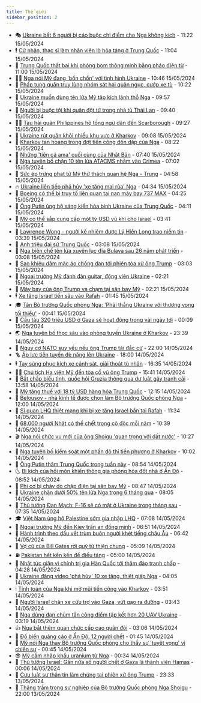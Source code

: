 ```yaml
---
title: Thế giới
sidebar_position: 2
---
```


<!-- vnexpress-the-gioi:START -->
- 🎭 [Ukraine bắt 6 người bị cáo buộc chỉ điểm cho Nga không kích](https://vnexpress.net/ukraine-bat-6-nguoi-bi-cao-buoc-chi-diem-cho-nga-khong-kich-4746510.html) - 11:22 15/05/2024
- 🕴 [Cử nhân, thạc sĩ làm nhân viên lò hỏa táng ở Trung Quốc](https://vnexpress.net/cu-nhan-thac-si-lam-nhan-vien-lo-hoa-tang-o-trung-quoc-4746428.html) - 11:04 15/05/2024
- 🤭 [Trung Quốc thất bại khi phóng bom thông minh bằng pháo điện từ](https://vnexpress.net/trung-quoc-that-bai-khi-phong-bom-thong-minh-bang-phao-dien-tu-4746466.html) - 11:00 15/05/2024
- 🧑‍💻 [Nga nói Mỹ đang &#39;bồn chồn&#39; với tình hình Ukraine](https://vnexpress.net/nga-noi-my-dang-bon-chon-voi-tinh-hinh-ukraine-4746456.html) - 10:46 15/05/2024
- 🦏 [Pháp tung quân truy lùng nhóm sát hại quản ngục, cướp xe tù](https://vnexpress.net/phap-tung-quan-truy-lung-nhom-sat-hai-quan-nguc-cuop-xe-tu-4746439.html) - 10:22 15/05/2024
- 🦒 [Ukraine muốn dùng tên lửa Mỹ tập kích lãnh thổ Nga](https://vnexpress.net/ukraine-muon-dung-ten-lua-my-tap-kich-lanh-tho-nga-4746447.html) - 09:57 15/05/2024
- 🌈 [Người bị buộc tội khi quân đột tử trong nhà tù Thái Lan](https://vnexpress.net/nguoi-bi-buoc-toi-khi-quan-dot-tu-trong-nha-tu-thai-lan-4746436.html) - 09:40 15/05/2024
- 🧑‍🏫 [Tàu hải quân Philippines hộ tống ngư dân đến Scarborough](https://vnexpress.net/tau-hai-quan-philippines-ho-tong-ngu-dan-den-scarborough-4746417.html) - 09:27 15/05/2024
- 🐲 [Ukraine rút quân khỏi nhiều khu vực ở Kharkov](https://vnexpress.net/ukraine-rut-quan-khoi-nhieu-khu-vuc-o-kharkov-4746381.html) - 09:08 15/05/2024
- 🦒 [Kharkov tan hoang trong đợt tiến công dồn dập của Nga](https://vnexpress.net/kharkov-tan-hoang-trong-dot-tien-cong-don-dap-cua-nga-4746368.html) - 08:22 15/05/2024
- 🐻 [Những &#39;tiên cá ama&#39; cuối cùng của Nhật Bản](https://vnexpress.net/nhung-tien-ca-ama-cuoi-cung-cua-nhat-ban-4745968.html) - 07:40 15/05/2024
- 🚀 [Nga tuyên bố chặn 10 tên lửa ATACMS nhằm vào Crimea](https://vnexpress.net/nga-tuyen-bo-chan-10-ten-lua-atacms-nham-vao-crimea-4746352.html) - 07:02 15/05/2024
- 🥰 [Sức ép trừng phạt từ Mỹ thử thách quan hệ Nga - Trung](https://vnexpress.net/suc-ep-trung-phat-tu-my-thu-thach-quan-he-nga-trung-4745675.html) - 04:58 15/05/2024
- 🔥 [Ukraine liên tiếp phá hủy &#39;xe tăng mai rùa&#39; Nga](https://vnexpress.net/ukraine-lien-tiep-pha-huy-xe-tang-mai-rua-nga-4746216.html) - 04:34 15/05/2024
- 🥳 [Boeing có thể bị truy tố liên quan tai nạn máy bay 737 MAX](https://vnexpress.net/boeing-co-the-bi-truy-to-lien-quan-tai-nan-may-bay-737-max-4746199.html) - 04:25 15/05/2024
- 💼 [Ông Putin ủng hộ sáng kiến hòa bình Ukraine của Trung Quốc](https://vnexpress.net/ong-putin-ung-ho-sang-kien-hoa-binh-ukraine-cua-trung-quoc-4746194.html) - 04:11 15/05/2024
- 🤡 [Mỹ có thể sắp cung cấp một tỷ USD vũ khí cho Israel](https://vnexpress.net/my-co-the-sap-cung-cap-mot-ty-usd-vu-khi-cho-israel-4746202.html) - 03:41 15/05/2024
- 🌁 [Lawrence Wong - người kế nhiệm được Lý Hiển Long trao niềm tin](https://vnexpress.net/lawrence-wong-nguoi-ke-nhiem-duoc-ly-hien-long-trao-niem-tin-4734751.html) - 03:39 15/05/2024
- 🤩 [Anh triệu đại sứ Trung Quốc](https://vnexpress.net/anh-trieu-dai-su-trung-quoc-4746142.html) - 03:08 15/05/2024
- 🎉 [Nga biên chế tên lửa xuyên lục địa Bulava sau 26 năm phát triển](https://vnexpress.net/nga-bien-che-ten-lua-xuyen-luc-dia-bulava-sau-26-nam-phat-trien-4746152.html) - 03:08 15/05/2024
- 🎉 [Sao khiêu dâm mặc áo chống đạn tới phiên tòa xử ông Trump](https://vnexpress.net/sao-khieu-dam-mac-ao-chong-dan-toi-phien-toa-xu-ong-trump-4746144.html) - 03:03 15/05/2024
- 🌁 [Ngoại trưởng Mỹ đánh đàn guitar, động viên Ukraine](https://vnexpress.net/ngoai-truong-my-danh-dan-guitar-dong-vien-ukraine-4746167.html) - 02:21 15/05/2024
- 🌊 [Máy bay của ông Trump va chạm tại sân bay Mỹ](https://vnexpress.net/may-bay-cua-ong-trump-va-cham-tai-san-bay-my-4746165.html) - 02:21 15/05/2024
- 🕴 [Xe tăng Israel tiến sâu vào Rafah](https://vnexpress.net/xe-tang-israel-tien-sau-vao-rafah-4746131.html) - 01:45 15/05/2024
- 🎓 [Tân Bộ trưởng Quốc phòng Nga: &#39;Phải thắng Ukraine với thương vong tối thiểu&#39;](https://vnexpress.net/tan-bo-truong-quoc-phong-nga-phai-thang-ukraine-voi-thuong-vong-toi-thieu-4746119.html) - 00:41 15/05/2024
- 🦩 [Cầu tàu 320 triệu USD ở Gaza sẽ hoạt động trong vài ngày tới](https://vnexpress.net/cau-tau-320-trieu-usd-o-gaza-se-hoat-dong-trong-vai-ngay-toi-4746125.html) - 00:09 15/05/2024
- 🌏 [Nga tuyên bố thọc sâu vào phòng tuyến Ukraine ở Kharkov](https://vnexpress.net/nga-tuyen-bo-thoc-sau-vao-phong-tuyen-ukraine-o-kharkov-4746118.html) - 23:39 14/05/2024
- 🌋 [Nguy cơ NATO suy yếu nếu ông Trump tái đắc cử](https://vnexpress.net/nguy-co-nato-suy-yeu-neu-ong-trump-tai-dac-cu-4745711.html) - 22:00 14/05/2024
- 🪜 [Áp lực tiền tuyến đè nặng lên Ukraine](https://vnexpress.net/ap-luc-tien-tuyen-de-nang-len-ukraine-4745791.html) - 18:00 14/05/2024
- 🕴 [Tay súng phục kích xe cảnh sát, giải thoát tù nhân](https://vnexpress.net/tay-sung-phuc-kich-xe-canh-sat-giai-thoat-tu-nhan-4746101.html) - 16:35 14/05/2024
- 🧑‍🏫 [Chủ tịch Hạ viện Mỹ đến tòa cổ vũ ông Trump](https://vnexpress.net/chu-tich-ha-vien-my-den-toa-co-vu-ong-trump-4746089.html) - 15:41 14/05/2024
- 🌮 [Bất chấp biểu tình, quốc hội Gruzia thông qua dự luật gây tranh cãi](https://vnexpress.net/bat-chap-bieu-tinh-quoc-hoi-gruzia-thong-qua-du-luat-gay-tranh-cai-4746065.html) - 13:58 14/05/2024
- 🚦 [Mỹ tăng thuế với 18 tỷ USD hàng hóa Trung Quốc](https://vnexpress.net/my-tang-thue-voi-18-ty-usd-hang-hoa-trung-quoc-4746049.html) - 12:15 14/05/2024
- 💫 [Belousov - nhà kinh tế được chọn làm Bộ trưởng Quốc phòng Nga](https://vnexpress.net/belousov-nha-kinh-te-duoc-chon-lam-bo-truong-quoc-phong-nga-4745248.html) - 12:00 14/05/2024
- 🤡 [Sĩ quan LHQ thiệt mạng khi bị xe tăng Israel bắn tại Rafah](https://vnexpress.net/si-quan-lhq-thiet-mang-khi-bi-xe-tang-israel-ban-tai-rafah-4746041.html) - 11:34 14/05/2024
- 🦣 [68.000 người Nhật có thể chết trong cô độc mỗi năm](https://vnexpress.net/68-000-nguoi-nhat-co-the-chet-trong-co-doc-moi-nam-4745888.html) - 10:39 14/05/2024
- 🎬 [Nga nói chức vụ mới của ông Shoigu &#39;quan trọng với đất nước&#39;](https://vnexpress.net/nga-noi-chuc-vu-moi-cua-ong-shoigu-quan-trong-voi-dat-nuoc-4746011.html) - 10:27 14/05/2024
- 🎉 [Nga tuyên bố kiểm soát một phần đô thị tiền phương ở Kharkov](https://vnexpress.net/nga-tuyen-bo-kiem-soat-mot-phan-do-thi-tien-phuong-o-kharkov-4745961.html) - 10:02 14/05/2024
- 🎡 [Ông Putin thăm Trung Quốc trong tuần này](https://vnexpress.net/ong-putin-tham-trung-quoc-trong-tuan-nay-4745935.html) - 08:54 14/05/2024
- 🌜 [Bi kịch của hồi môn khiến thông gia phóng hỏa đốt nhà ở Ấn Độ](https://vnexpress.net/bi-kich-cua-hoi-mon-khien-thong-gia-phong-hoa-dot-nha-o-an-do-4745724.html) - 08:52 14/05/2024
- 🎡 [Phi cơ bị cháy do chập điện tại sân bay Mỹ](https://vnexpress.net/phi-co-bi-chay-do-chap-dien-tai-san-bay-my-4745893.html) - 08:47 14/05/2024
- 🤗 [Ukraine chặn dưới 50% tên lửa Nga trong 6 tháng qua](https://vnexpress.net/ukraine-chan-duoi-50-ten-lua-nga-trong-6-thang-qua-4745674.html) - 08:05 14/05/2024
- 🦩 [Thủ tướng Đan Mạch: F-16 sẽ có mặt ở Ukraine trong tháng sau](https://vnexpress.net/thu-tuong-dan-mach-f-16-se-co-mat-o-ukraine-trong-thang-sau-4745882.html) - 07:35 14/05/2024
- 🎓 [Việt Nam ủng hộ Palestine sớm gia nhập LHQ](https://vnexpress.net/viet-nam-ung-ho-palestine-som-gia-nhap-lhq-4745852.html) - 07:08 14/05/2024
- 🌁 [Ngoại trưởng Mỹ đến Kiev trấn an đồng minh](https://vnexpress.net/ngoai-truong-my-den-kiev-tran-an-dong-minh-4745809.html) - 06:51 14/05/2024
- 🤩 [Hành trình theo dấu vết trùm buôn người khét tiếng châu Âu](https://vnexpress.net/hanh-trinh-theo-dau-vet-trum-buon-nguoi-khet-tieng-chau-au-4744568.html) - 06:42 14/05/2024
- 👹 [Vợ cũ của Bill Gates rời quỹ từ thiện chung](https://vnexpress.net/vo-cu-cua-bill-gates-roi-quy-tu-thien-chung-4745837.html) - 05:09 14/05/2024
- ⛽️ [Pakistan hết kền kền để điểu táng](https://vnexpress.net/pakistan-het-ken-ken-de-dieu-tang-4745761.html) - 05:00 14/05/2024
- 🚀 [Nhật tức giận vì chính trị gia Hàn Quốc tới thăm đảo tranh chấp](https://vnexpress.net/nhat-tuc-gian-vi-chinh-tri-gia-han-quoc-toi-tham-dao-tranh-chap-4745757.html) - 04:28 14/05/2024
- 🎡 [Ukraine đăng video &#39;phá hủy&#39; 10 xe tăng, thiết giáp Nga](https://vnexpress.net/ukraine-dang-video-pha-huy-10-xe-tang-thiet-giap-nga-4745696.html) - 04:05 14/05/2024
- 🕯 [Tính toán của Nga khi mở mũi tiến công vào Kharkov](https://vnexpress.net/tinh-toan-cua-nga-khi-mo-mui-tien-cong-vao-kharkov-4745241.html) - 03:51 14/05/2024
- 🐻 [Người Israel chặn xe cứu trợ vào Gaza, vứt gạo ra đường](https://vnexpress.net/nguoi-israel-chan-xe-cuu-tro-vao-gaza-vut-gao-ra-duong-4745705.html) - 03:43 14/05/2024
- 🚦 [Nga dùng đạn chùm tấn công điểm tập kết hơn 20 UAV Ukraine](https://vnexpress.net/nga-dung-dan-chum-tan-cong-diem-tap-ket-hon-20-uav-ukraine-4745702.html) - 03:19 14/05/2024
- 👍 [Nga bắt thêm quan chức cấp cao quân đội](https://vnexpress.net/nga-bat-them-quan-chuc-cap-cao-quan-doi-4745764.html) - 03:06 14/05/2024
- 🚀 [Đổ biển quảng cáo ở Ấn Độ, 12 người chết](https://vnexpress.net/do-bien-quang-cao-o-an-do-12-nguoi-chet-4745679.html) - 01:45 14/05/2024
- 🌮 [Mỹ nói Nga thay Bộ trưởng Quốc phòng cho thấy sự &#39;tuyệt vọng&#39; vì chiến sự](https://vnexpress.net/my-noi-nga-thay-bo-truong-quoc-phong-cho-thay-su-tuyet-vong-vi-chien-su-4745665.html) - 00:45 14/05/2024
- 😎 [Mỹ cấm nhập khẩu uranium từ Nga](https://vnexpress.net/my-cam-nhap-khau-uranium-tu-nga-4745664.html) - 00:34 14/05/2024
- 🐲 [Thủ tướng Israel: Gần nửa số người chết ở Gaza là thành viên Hamas](https://vnexpress.net/thu-tuong-israel-gan-nua-so-nguoi-chet-o-gaza-la-thanh-vien-hamas-4745656.html) - 00:06 14/05/2024
- 💫 [Cựu luật sư thân tín làm chứng tại phiên xử ông Trump](https://vnexpress.net/cuu-luat-su-than-tin-lam-chung-tai-phien-xu-ong-trump-4745654.html) - 23:33 13/05/2024
- 👀 [Thăng trầm trong sự nghiệp của Bộ trưởng Quốc phòng Nga Shoigu](https://vnexpress.net/thang-tram-trong-su-nghiep-cua-bo-truong-quoc-phong-nga-shoigu-4745387.html) - 22:00 13/05/2024<!-- vnexpress-the-gioi:END -->